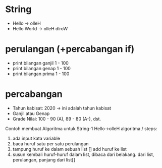 # String
* Hello -> olleH
* Hello World -> olleH dlroW

# perulangan (+percabangan if)
* print bilangan ganjil 1 - 100
* print bilangan genap 1 - 100
* print bilangan prima 1 - 100

# percabangan
* Tahun kabisat: 2020 -> ini adalah tahun kabisat
* Ganjil atau Genap 
* Grade Nilai: 100 - 90 (A), 89 - 80 (A-), dst.

Contoh membuat Algoritma untuk String-1 Hello->olleH
algoritma / steps:
1. ada input kata
    variable
2. baca huruf satu per satu
    perulangan
3. tampung huruf ke dalam sebuah list []
    add huruf ke list
4. susun kembali huruf-huruf dalam list, dibaca dari belakang.
    dari list, perulangan, panjang dari list[]
